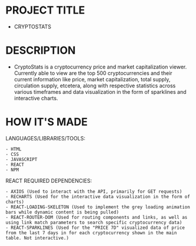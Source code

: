 # PROJECT TITLE
  - CRYPTOSTATS

# DESCRIPTION

  - CryptoStats is a cryptocurrency price and market capitalization viewer. Currently able to view are the top 500 cryptocurrencies and their current information like price, market capitalization, total supply, circulation supply, etcetera, along with respective statistics across various timeframes and data visualization in the form of                sparklines and interactive charts.
  
 # HOW IT'S MADE
 
  LANGUAGES/LIBRARIES/TOOLS:
  
    - HTML
    - CSS
    - JAVASCRIPT
    - REACT
    - NPM
  
  REACT REQUIRED DEPENDENCIES:
  
    - AXIOS (Used to interact with the API, primarily for GET requests)
    - RECHARTS (Used for the interactive data visualization in the form of charts)
    - REACT-LOADING-SKELETON (Used to implement the grey loading animation bars while dynamic content is being pulled)
    - REACT-ROUTER-DOM (Used for routing components and links, as well as using link match parameters to search specific cryptocurrency data)
    - REACT-SPARKLINES (Used for the "PRICE 7D" visualized data of price from the last 7 days in for each cryptocurrency shown in the main table. Not interactive.)